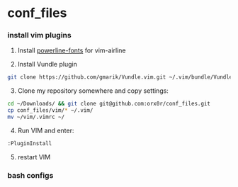 # conf_files

### install vim plugins

1) Install [powerline-fonts](https://github.com/Lokaltog/powerline-fonts) for vim-airline

2) Install Vundle plugin
```bash
git clone https://github.com/gmarik/Vundle.vim.git ~/.vim/bundle/Vundle.vim
```

3) Clone my repository somewhere and copy settings:
```bash
cd ~/Downloads/ && git clone git@github.com:orx0r/conf_files.git
cp conf_files/vim/* ~/.vim/
mv ~/vim/.vimrc ~/
```

4) Run VIM and enter:
```bash
:PluginInstall
```

5) restart VIM

### bash configs
